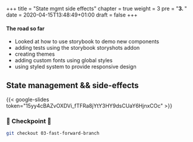 +++
title = "State mgmt side effects"
chapter = true
weight = 3
pre = "<b>3. </b>"
date = 2020-04-15T13:48:49+01:00
draft = false
+++

#### The road so far

- Looked at how to use storybook to demo new components
- adding tests using the storybook storyshots addon
- creating themes
- adding custom fonts using global styles
- using styled system to provide responsive design

## State management && side-effects

{{< google-slides token="15yy4cBAZvOXDVi_fTFRa8jYtY3HY9dsCUaY6HjnxCOc" >}}

### 🏁 Checkpoint 🏁

```bash
git checkout 03-fast-forward-branch
```
